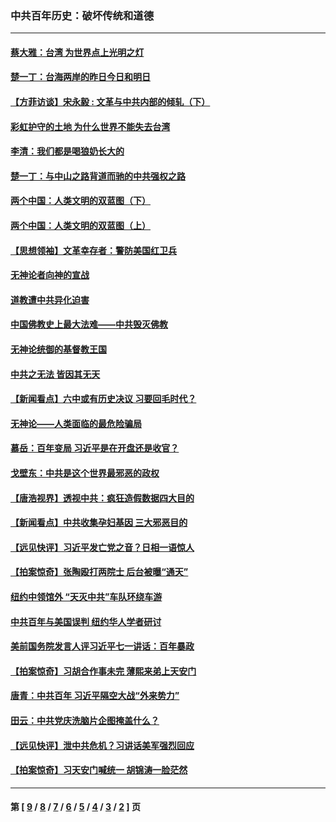 ### 中共百年历史：破坏传统和道德
---
#### [蔡大雅：台湾 为世界点上光明之灯](../../pages/nf1176114/n13531530.md?02170430) 
#### [楚一丁：台海两岸的昨日今日和明日](../../pages/nf1176114/n13531468.md?02170430) 
#### [【方菲访谈】宋永毅 : 文革与中共内部的倾轧（下）](../../pages/nf1176114/n13486836.md?02170430) 
#### [彩虹护守的土地 为什么世界不能失去台湾](../../pages/nf1176114/n13476849.md?02170430) 
#### [李清：我们都是喝狼奶长大的](../../pages/nf1176114/n13471478.md?02170430) 
#### [楚一丁：与中山之路背道而驰的中共强权之路](../../pages/nf1176114/n13437270.md?02170430) 
#### [两个中国：人类文明的双蓝图（下）](../../pages/nf1176114/n13423132.md?02170430) 
#### [两个中国：人类文明的双蓝图（上）](../../pages/nf1176114/n13422687.md?02170430) 
#### [【思想领袖】文革幸存者：警防美国红卫兵](../../pages/nf1176114/n13339289.md?02170430) 
#### [无神论者向神的宣战](../../pages/nf1176114/n13281535.md?02170430) 
#### [道教遭中共异化迫害](../../pages/nf1176114/n13281463.md?02170430) 
#### [中国佛教史上最大法难——中共毁灭佛教](../../pages/nf1176114/n13281397.md?02170430) 
#### [无神论统御的基督教王国](../../pages/nf1176114/n13281280.md?02170430) 
#### [中共之无法 皆因其无天](../../pages/nf1176114/n13281088.md?02170430) 
#### [【新闻看点】六中或有历史决议 习要回毛时代？](../../pages/nf1176114/n13222895.md?02170430) 
#### [无神论——人类面临的最危险骗局](../../pages/nf1176114/n13196137.md?02170430) 
#### [慕岳：百年变局 习近平是在开盘还是收官？](../../pages/nf1176114/n13206516.md?02170430) 
#### [戈壁东：中共是这个世界最邪恶的政权](../../pages/nf1176114/n13085641.md?02170430) 
#### [【唐浩视界】透视中共：疯狂造假数据四大目的](../../pages/nf1176114/n13080590.md?02170430) 
#### [【新闻看点】中共收集孕妇基因 三大邪恶目的](../../pages/nf1176114/n13077182.md?02170430) 
#### [【远见快评】习近平发亡党之音？日相一语惊人](../../pages/nf1176114/n13074809.md?02170430) 
#### [【拍案惊奇】张陶殴打两院士 后台被曝“通天”](../../pages/nf1176114/n13070496.md?02170430) 
#### [纽约中领馆外 “天灭中共”车队环绕车游](../../pages/nf1176114/n13070693.md?02170430) 
#### [中共百年与美国误判 纽约华人学者研讨](../../pages/nf1176114/n13067969.md?02170430) 
#### [美前国务院发言人评习近平七一讲话：百年暴政](../../pages/nf1176114/n13066986.md?02170430) 
#### [【拍案惊奇】习胡合作事未完 薄熙来弟上天安门](../../pages/nf1176114/n13065867.md?02170430) 
#### [唐青：中共百年 习近平隔空大战“外来势力”](../../pages/nf1176114/n13065976.md?02170430) 
#### [田云：中共党庆洗脑片企图掩盖什么？](../../pages/nf1176114/n13064395.md?02170430) 
#### [【远见快评】泄中共危机？习讲话美军强烈回应](../../pages/nf1176114/n13064269.md?02170430) 
#### [【拍案惊奇】习天安门喊统一 胡锦涛一脸茫然](../../pages/nf1176114/n13063233.md?02170430) 

---
#### 第 [ [9](./9.md?02170430) / [8](./8.md?02170430) / [7](./7.md?02170430) / [6](./6.md?02170430) / [5](./5.md?02170430) / [4](./4.md?02170430) / [3](./3.md?02170430) / [2](./2.md?02170430) ] 页
